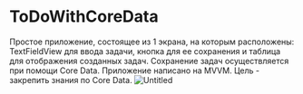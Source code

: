 # ToDoWithCoreData
Простое приложение, состоящее из 1 экрана, на которым расположены: TextFieldView для ввода задачи, кнопка для ее сохранения и таблица для отображения созданных задач. Сохранение задач осуществляется при помощи Core Data. Приложение написано на MVVM. Цель -  закрепить знания по Core Data.
![Untitled](https://user-images.githubusercontent.com/115006868/196737465-8cc3e3e3-cc40-4b0a-80ac-2ac64e8db1b9.png)
